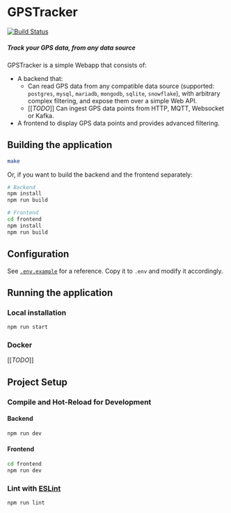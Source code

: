 # GPSTracker

[![Build Status](https://ci-cd.platypush.tech/api/badges/blacklight/gpstracker/status.svg)](https://ci-cd.platypush.tech/blacklight/gpstracker)

##### Track your GPS data, from any data source

GPSTracker is a simple Webapp that consists of:

- A backend that:
  - Can read GPS data from any compatible data source (supported: `postgres`, `mysql`, `mariadb`, `mongodb`, `sqlite`,
    `snowflake`), with arbitrary complex filtering, and expose them over a simple Web API.
  - [[*TODO*]] Can ingest GPS data points from HTTP, MQTT, Websocket or Kafka.
- A frontend to display GPS data points and provides advanced filtering.

## Building the application

```sh
make
```

Or, if you want to build the backend and the frontend separately:

```sh
# Backend
npm install
npm run build

# Frontend
cd frontend
npm install
npm run build
```

## Configuration

See [`.env.example`](./.env.example) for a reference. Copy it to `.env` and modify it accordingly.

## Running the application

### Local installation

```sh
npm run start
```

### Docker

[[*TODO*]]

## Project Setup

### Compile and Hot-Reload for Development

#### Backend

```sh
npm run dev
```

#### Frontend

```sh
cd frontend
npm run dev
```

### Lint with [ESLint](https://eslint.org/)

```sh
npm run lint
```
